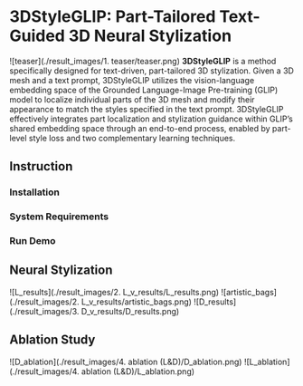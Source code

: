 # 3DStyleGLIP: Part-Tailored Text-Guided 3D Neural Stylization
![teaser](./result_images/1. teaser/teaser.png)
**3DStyleGLIP** is a method specifically designed for text-driven, part-tailored 3D stylization. Given a 3D mesh and a text prompt, 3DStyleGLIP utilizes the vision-language embedding space of the Grounded Language-Image Pre-training (GLIP) model to localize individual parts of the 3D mesh and modify their appearance to match the styles specified in the text prompt. 3DStyleGLIP effectively integrates part localization and stylization guidance within GLIP’s shared embedding space through an end-to-end process, enabled by part-level style loss and two complementary learning techniques.

## Instruction
### Installation
### System Requirements
### Run Demo

## Neural Stylization
![L_results](./result_images/2. L_v_results/L_results.png)
![artistic_bags](./result_images/2. L_v_results/artistic_bags.png)
![D_results](./result_images/3. D_v_results/D_results.png)

## Ablation Study
![D_ablation](./result_images/4. ablation (L&D)/D_ablation.png)
![L_ablation](./result_images/4. ablation (L&D)/L_ablation.png)
